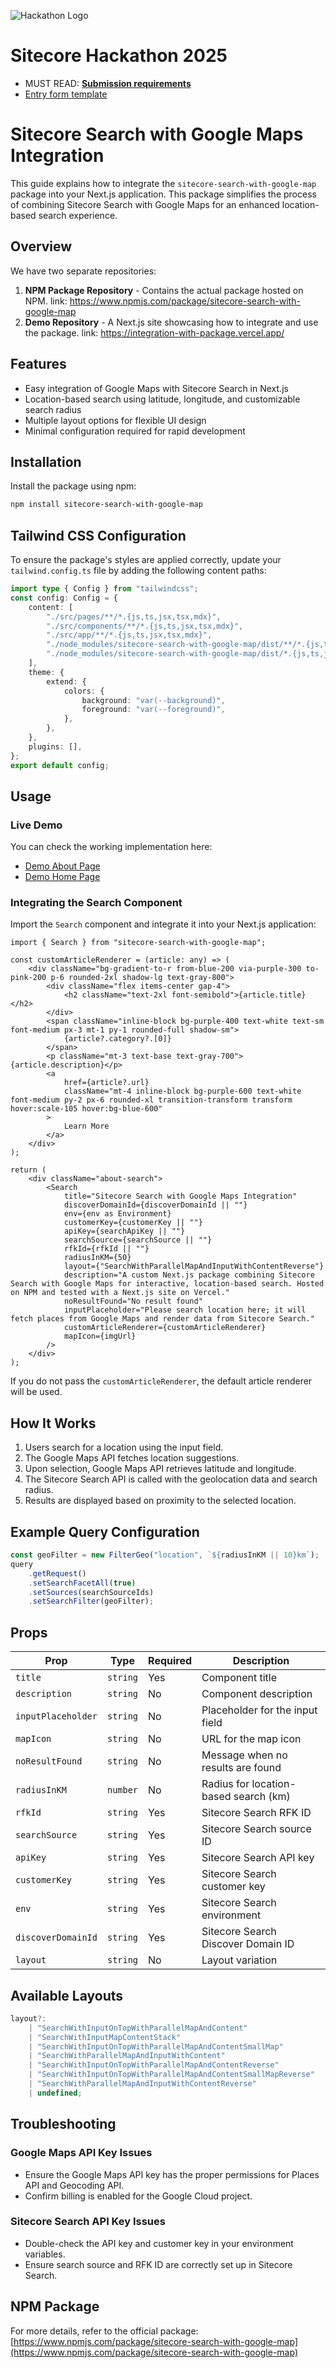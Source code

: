 ![Hackathon Logo](docs/images/hackathon.png?raw=true "Hackathon Logo")

# Sitecore Hackathon 2025

- MUST READ: **[Submission requirements](SUBMISSION_REQUIREMENTS.md)**
- [Entry form template](ENTRYFORM.md)

# Sitecore Search with Google Maps Integration

This guide explains how to integrate the `sitecore-search-with-google-map` package into your Next.js application. This package simplifies the process of combining Sitecore Search with Google Maps for an enhanced location-based search experience.

## Overview

We have two separate repositories:

1. **NPM Package Repository** - Contains the actual package hosted on NPM. link: https://www.npmjs.com/package/sitecore-search-with-google-map
2. **Demo Repository** - A Next.js site showcasing how to integrate and use the package. link: https://integration-with-package.vercel.app/

## Features

* Easy integration of Google Maps with Sitecore Search in Next.js
* Location-based search using latitude, longitude, and customizable search radius
* Multiple layout options for flexible UI design
* Minimal configuration required for rapid development

## Installation

Install the package using npm:

```sh
npm install sitecore-search-with-google-map
```

## Tailwind CSS Configuration

To ensure the package's styles are applied correctly, update your `tailwind.config.ts` file by adding the following content paths:

```ts
import type { Config } from "tailwindcss";
const config: Config = {
    content: [
        "./src/pages/**/*.{js,ts,jsx,tsx,mdx}",
        "./src/components/**/*.{js,ts,jsx,tsx,mdx}",
        "./src/app/**/*.{js,ts,jsx,tsx,mdx}",
        "./node_modules/sitecore-search-with-google-map/dist/**/*.{js,ts,jsx,tsx}",
        "./node_modules/sitecore-search-with-google-map/dist/*.{js,ts,jsx,tsx}",
    ],
    theme: {
        extend: {
            colors: {
                background: "var(--background)",
                foreground: "var(--foreground)",
            },
        },
    },
    plugins: [],
};
export default config;
```

## Usage

### Live Demo

You can check the working implementation here:

* [Demo About Page](https://integration-with-package-jvfarjqg3.vercel.app/about)
* [Demo Home Page](https://integration-with-package-jvfarjqg3.vercel.app/)

### Integrating the Search Component

Import the `Search` component and integrate it into your Next.js application:

```tsx
import { Search } from "sitecore-search-with-google-map";

const customArticleRenderer = (article: any) => (
    <div className="bg-gradient-to-r from-blue-200 via-purple-300 to-pink-200 p-6 rounded-2xl shadow-lg text-gray-800">
        <div className="flex items-center gap-4">
            <h2 className="text-2xl font-semibold">{article.title}</h2>
        </div>
        <span className="inline-block bg-purple-400 text-white text-sm font-medium px-3 mt-1 py-1 rounded-full shadow-sm">
            {article?.category?.[0]}
        </span>
        <p className="mt-3 text-base text-gray-700">{article.description}</p>
        <a
            href={article?.url}
            className="mt-4 inline-block bg-purple-600 text-white font-medium py-2 px-6 rounded-xl transition-transform transform hover:scale-105 hover:bg-blue-600"
        >
            Learn More
        </a>
    </div>
);

return (
    <div className="about-search">
        <Search
            title="Sitecore Search with Google Maps Integration"
            discoverDomainId={discoverDomainId || ""}
            env={env as Environment}
            customerKey={customerKey || ""}
            apiKey={searchApiKey || ""}
            searchSource={searchSource || ""}
            rfkId={rfkId || ""}
            radiusInKM={50}
            layout={"SearchWithParallelMapAndInputWithContentReverse"}
            description="A custom Next.js package combining Sitecore Search with Google Maps for interactive, location-based search. Hosted on NPM and tested with a Next.js site on Vercel."
            noResultFound="No result found"
            inputPlaceholder="Please search location here; it will fetch places from Google Maps and render data from Sitecore Search."
            customArticleRenderer={customArticleRenderer}
            mapIcon={imgUrl}
        />
    </div>
);
```

If you do not pass the `customArticleRenderer`, the default article renderer will be used.

## How It Works

1. Users search for a location using the input field.
2. The Google Maps API fetches location suggestions.
3. Upon selection, Google Maps API retrieves latitude and longitude.
4. The Sitecore Search API is called with the geolocation data and search radius.
5. Results are displayed based on proximity to the selected location.

## Example Query Configuration

```ts
const geoFilter = new FilterGeo("location", `${radiusInKM || 10}km`);
query
    .getRequest()
    .setSearchFacetAll(true)
    .setSources(searchSourceIds)
    .setSearchFilter(geoFilter);
```

## Props

| Prop                 | Type       | Required | Description                           |
| -------------------- | ---------- | -------- | ------------------------------------- |
| `title`            | `string` | Yes      | Component title                       |
| `description`      | `string` | No       | Component description                 |
| `inputPlaceholder` | `string` | No       | Placeholder for the input field       |
| `mapIcon`          | `string` | No       | URL for the map icon                  |
| `noResultFound`    | `string` | No       | Message when no results are found     |
| `radiusInKM`       | `number` | No       | Radius for location-based search (km) |
| `rfkId`            | `string` | Yes      | Sitecore Search RFK ID                |
| `searchSource`     | `string` | Yes      | Sitecore Search source ID             |
| `apiKey`           | `string` | Yes      | Sitecore Search API key               |
| `customerKey`      | `string` | Yes      | Sitecore Search customer key          |
| `env`              | `string` | Yes      | Sitecore Search environment           |
| `discoverDomainId` | `string` | Yes      | Sitecore Search Discover Domain ID    |
| `layout`           | `string` | No       | Layout variation                      |

## Available Layouts

```ts
layout?:
    | "SearchWithInputOnTopWithParallelMapAndContent"
    | "SearchWithInputMapContentStack"
    | "SearchWithInputOnTopWithParallelMapAndContentSmallMap"
    | "SearchWithParallelMapAndInputWithContent"
    | "SearchWithInputOnTopWithParallelMapAndContentReverse"
    | "SearchWithInputOnTopWithParallelMapAndContentSmallMapReverse"
    | "SearchWithParallelMapAndInputWithContentReverse"
    | undefined;
```

## Troubleshooting

### Google Maps API Key Issues

* Ensure the Google Maps API key has the proper permissions for Places API and Geocoding API.
* Confirm billing is enabled for the Google Cloud project.

### Sitecore Search API Key Issues

* Double-check the API key and customer key in your environment variables.
* Ensure search source and RFK ID are correctly set up in Sitecore Search.

## NPM Package

For more details, refer to the official package:
[https://www.npmjs.com/package/sitecore-search-with-google-map](https://www.npmjs.com/package/sitecore-search-with-google-map)
